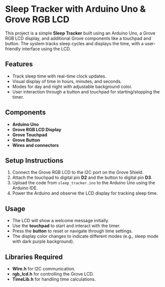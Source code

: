 # Sleep Tracker with Arduino Uno & Grove RGB LCD

This project is a simple **Sleep Tracker** built using an Arduino Uno, a Grove RGB LCD display, and additional Grove components like a touchpad and button. The system tracks sleep cycles and displays the time, with a user-friendly interface using the LCD.

## Features
- Track sleep time with real-time clock updates.
- Visual display of time in hours, minutes, and seconds.
- Modes for day and night with adjustable background color.
- User interaction through a button and touchpad for starting/stopping the timer.

## Components
- **Arduino Uno**
- **Grove RGB LCD Display**
- **Grove Touchpad**
- **Grove Button**
- **Wires and connectors**

## Setup Instructions
1. Connect the Grove RGB LCD to the I2C port on the Grove Shield.
2. Attach the touchpad to digital pin **D2** and the button to digital pin **D3**.
3. Upload the code from `sleep_tracker.ino` to the Arduino Uno using the Arduino IDE.
4. Power the Arduino and observe the LCD display for tracking sleep time.

## Usage
- The LCD will show a welcome message initially.
- Use the **touchpad** to start and interact with the timer.
- Press the **button** to reset or navigate through time settings.
- The display color changes to indicate different modes (e.g., sleep mode with dark purple background).

## Libraries Required
- **Wire.h** for I2C communication.
- **rgb_lcd.h** for controlling the Grove LCD.
- **TimeLib.h** for handling time calculations.

